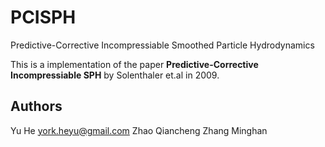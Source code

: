# PCISPH

Predictive-Corrective Incompressiable Smoothed Particle Hydrodynamics

This is a implementation of the paper **Predictive-Corrective Incompressiable SPH** by Solenthaler et.al in 2009.

## Authors
Yu He <york.heyu@gmail.com>
Zhao Qiancheng 
Zhang Minghan

